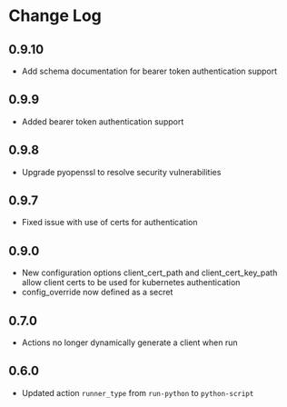 # Change Log

## 0.9.10
- Add schema documentation for bearer token authentication support

## 0.9.9

- Added bearer token authentication support

## 0.9.8

- Upgrade pyopenssl to resolve security vulnerabilities

## 0.9.7

- Fixed issue with use of certs for authentication

## 0.9.0

- New configuration options client_cert_path and client_cert_key_path
  allow client certs to be used for kubernetes authentication
- config_override now defined as a secret

## 0.7.0

- Actions no longer dynamically generate a client when run

## 0.6.0

- Updated action `runner_type` from `run-python` to `python-script`

